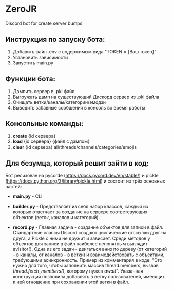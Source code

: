 # ZeroJR
Discord bot for create server bumps



## Инструкция по запуску бота:

1. Добавить файл .env с содержимым вида "TOKEN = {Ваш токен}"
2. Установить зависимости
3. Запустить main.py



## Функции бота:

1. Дампить сервер в .pkl файл
2. Выгружать дамп на существующий Дискорд сервер из .pkl файла
3. Очищать ветки/каналы/категории/эмодзи
4. Выводить забавные сообщения в консоль во время работы



## Консольные команды:

1. **create** {id сервера}
2. **load** {id сервера} {файл с дампом}
3. **clear** {id сервера} all/threads/channels/categories/emojis



## Для безумца, который решит зайти в код:

Бот релизован на pycorde (https://docs.pycord.dev/en/stable/) и pickle (https://docs.python.org/3/library/pickle.html) и состоит из трёх основных частей:

- **main.py** - CLI

- **builder.py** - Представляет из себя набор классов, каждый из которых ответчает за создание на сервере соответсвующих объектов (веток, каналов и категорий).

- **record.py** - Главная задача - создание объектов для записи в файл. Стандартные классы Discord создают циклические отссылки друг на друга, а Pickle с ними не дружит и зависает.
Среди методов у объектов для записи в файл наиболее непонятным выглядит avisitor(). Одна из его задач - двигаться вниз по дереву (от категорий - в каналы, от каналов - в ветки) и взаимодействовать с объектами, требующими асинхронность. Пример из комментария в коде: "Это нужно для того, чтобы заполнить массив thread.members, вызвав *thread.fetch_members()*, которому нужен *await*". Указанная конструкция позволила добавлять в ветку пользователей, имеющих к ней отношение при сохранении этой ветки в файл.